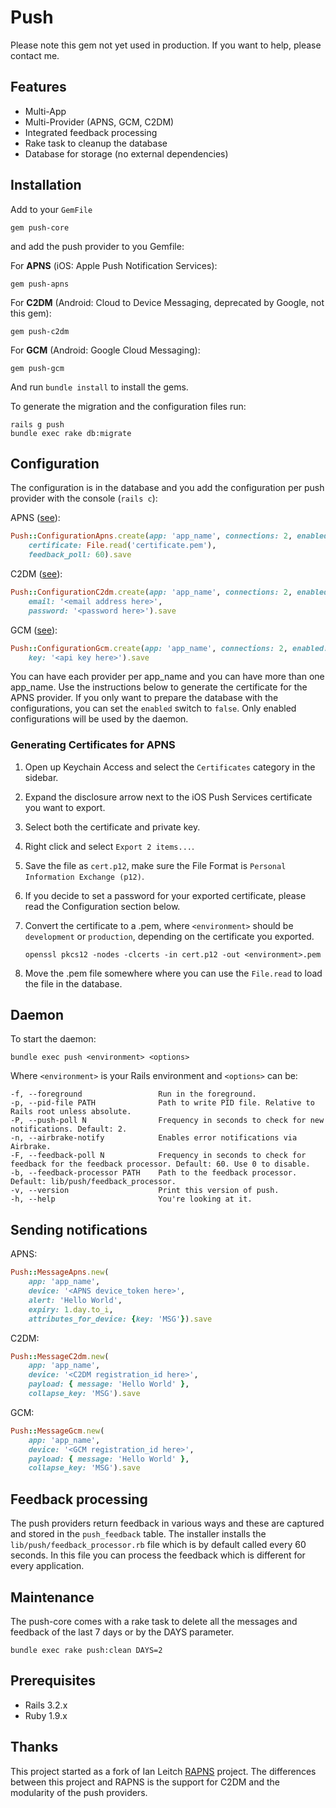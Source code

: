 # Push

Please note this gem not yet used in production. If you want to help, please contact me.

## Features

* Multi-App
* Multi-Provider (APNS, GCM, C2DM)
* Integrated feedback processing
* Rake task to cleanup the database
* Database for storage (no external dependencies)

## Installation

Add to your `GemFile`

    gem push-core

and add the push provider to you Gemfile:

For __APNS__ (iOS: Apple Push Notification Services):

    gem push-apns
    
For __C2DM__ (Android: Cloud to Device Messaging, deprecated by Google, not this gem):

    gem push-c2dm

For __GCM__ (Android: Google Cloud Messaging):

    gem push-gcm

And run `bundle install` to install the gems.

To generate the migration and the configuration files run:

    rails g push
    bundle exec rake db:migrate

## Configuration

The configuration is in the database and you add the configuration per push provider with the console (`rails c`):

APNS ([see](https://github.com/tompesman/push-core#generating-certificates)):
```ruby
Push::ConfigurationApns.create(app: 'app_name', connections: 2, enabled: true,
    certificate: File.read('certificate.pem'),
    feedback_poll: 60).save
```

C2DM ([see](https://developers.google.com/android/c2dm/)):
```ruby
Push::ConfigurationC2dm.create(app: 'app_name', connections: 2, enabled: true,
    email: '<email address here>',
    password: '<password here>').save
```

GCM ([see](http://developer.android.com/guide/google/gcm/gs.html)):
```ruby
Push::ConfigurationGcm.create(app: 'app_name', connections: 2, enabled: true,
    key: '<api key here>').save
```

You can have each provider per app_name and you can have more than one app_name. Use the instructions below to generate the certificate for the APNS provider. If you only want to prepare the database with the configurations, you can set the `enabled` switch to `false`. Only enabled configurations will be used by the daemon.

### Generating Certificates for APNS

1. Open up Keychain Access and select the `Certificates` category in the sidebar.
2. Expand the disclosure arrow next to the iOS Push Services certificate you want to export.
3. Select both the certificate and private key.
4. Right click and select `Export 2 items...`.
5. Save the file as `cert.p12`, make sure the File Format is `Personal Information Exchange (p12)`.
6. If you decide to set a password for your exported certificate, please read the Configuration section below.
7. Convert the certificate to a .pem, where `<environment>` should be `development` or `production`, depending on the certificate you exported.

    `openssl pkcs12 -nodes -clcerts -in cert.p12 -out <environment>.pem`
      
8. Move the .pem file somewhere where you can use the `File.read` to load the file in the database.

## Daemon

To start the daemon:

    bundle exec push <environment> <options>
    
Where `<environment>` is your Rails environment and `<options>` can be:

    -f, --foreground                 Run in the foreground.
    -p, --pid-file PATH              Path to write PID file. Relative to Rails root unless absolute.
    -P, --push-poll N                Frequency in seconds to check for new notifications. Default: 2.
    -n, --airbrake-notify            Enables error notifications via Airbrake.
    -F, --feedback-poll N            Frequency in seconds to check for feedback for the feedback processor. Default: 60. Use 0 to disable.
    -b, --feedback-processor PATH    Path to the feedback processor. Default: lib/push/feedback_processor.
    -v, --version                    Print this version of push.
    -h, --help                       You're looking at it.


## Sending notifications
APNS:
```ruby
Push::MessageApns.new(
    app: 'app_name',
    device: '<APNS device_token here>',
    alert: 'Hello World',
    expiry: 1.day.to_i, 
    attributes_for_device: {key: 'MSG'}).save
```
C2DM:
```ruby
Push::MessageC2dm.new(
    app: 'app_name',
    device: '<C2DM registration_id here>',
    payload: { message: 'Hello World' },
    collapse_key: 'MSG').save
```

GCM:
```ruby
Push::MessageGcm.new(
    app: 'app_name',
    device: '<GCM registration_id here>',
    payload: { message: 'Hello World' },
    collapse_key: 'MSG').save
```

## Feedback processing

The push providers return feedback in various ways and these are captured and stored in the `push_feedback` table. The installer installs the `lib/push/feedback_processor.rb` file which is by default called every 60 seconds. In this file you can process the feedback which is different for every application.

## Maintenance

The push-core comes with a rake task to delete all the messages and feedback of the last 7 days or by the DAYS parameter.

    bundle exec rake push:clean DAYS=2

## Prerequisites

* Rails 3.2.x
* Ruby 1.9.x

## Thanks

This project started as a fork of Ian Leitch [RAPNS](https://github.com/ileitch/rapns) project. The differences between this project and RAPNS is the support for C2DM and the modularity of the push providers.
